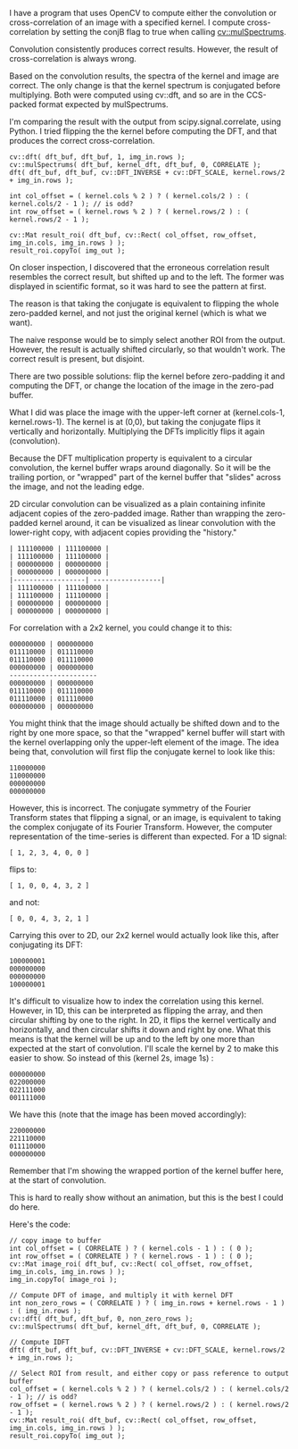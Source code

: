 I have a program that uses OpenCV to compute either the convolution or cross-correlation of an image with a specified kernel. I compute cross-correlation by setting the conjB flag to true when calling [cv::mulSpectrums][1].

Convolution consistently produces correct results. However, the result of cross-correlation is always wrong.

Based on the convolution results, the spectra of the kernel and image are correct. The only change is that the kernel spectrum is conjugated before multiplying. Both were computed using cv::dft, and so are in the CCS-packed format expected by mulSpectrums. 

I'm comparing the result with the output from scipy.signal.correlate, using Python. I tried flipping the the kernel before computing the DFT, and that produces the correct cross-correlation. 

    cv::dft( dft_buf, dft_buf, 1, img_in.rows );
    cv::mulSpectrums( dft_buf, kernel_dft, dft_buf, 0, CORRELATE );
    dft( dft_buf, dft_buf, cv::DFT_INVERSE + cv::DFT_SCALE, kernel.rows/2 + img_in.rows );

    int col_offset = ( kernel.cols % 2 ) ? ( kernel.cols/2 ) : ( kernel.cols/2 - 1 ); // is odd?
    int row_offset = ( kernel.rows % 2 ) ? ( kernel.rows/2 ) : ( kernel.rows/2 - 1 );

    cv::Mat result_roi( dft_buf, cv::Rect( col_offset, row_offset, img_in.cols, img_in.rows ) );
    result_roi.copyTo( img_out );
 

  [1]: http://docs.opencv.org/modules/core/doc/operations_on_arrays.html#mulspectrums


On closer inspection, I discovered that the erroneous correlation result resembles the correct result, but shifted up and to the left. The former was displayed in scientific format, so it was hard to see the pattern at first.

The reason is that taking the conjugate is equivalent to flipping the whole zero-padded kernel, and not just the original kernel (which is what we want). 

The naive response would be to simply select another ROI from the output. However, the result is actually shifted circularly, so that wouldn't work. The correct result is present, but disjoint. 

There are two possible solutions: flip the kernel before zero-padding it and computing the DFT, or change the location of the image in the zero-pad buffer. 

What I did was place the image with the upper-left corner at (kernel.cols-1, kernel.rows-1). The kernel is at (0,0), but taking the conjugate flips it vertically and horizontally. Multiplying the DFTs implicitly flips it again (convolution). 

Because the DFT multiplication property is equivalent to a circular convolution, the kernel buffer wraps around diagonally. So it will be the trailing portion, or "wrapped" part of the kernel buffer that "slides" across the image, and not the leading edge. 

2D circular convolution can be visualized as a plain containing infinite adjacent copies of the zero-padded image. Rather than wrapping the zero-padded kernel around, it can be visualized as linear convolution with the lower-right copy, with adjacent copies providing the "history."

    | 111100000 | 111100000 |
    | 111100000 | 111100000 |
    | 000000000 | 000000000 |
    | 000000000 | 000000000 |
    |------------------| -----------------|
    | 111100000 | 111100000 |
    | 111100000 | 111100000 |
    | 000000000 | 000000000 |
    | 000000000 | 000000000 |

For correlation with a 2x2 kernel, you could change it to this:

    000000000 | 000000000
    011110000 | 011110000
    011110000 | 011110000
    000000000 | 000000000
    ----------------------
    000000000 | 000000000
    011110000 | 011110000
    011110000 | 011110000
    000000000 | 000000000

You might think that the image should actually be shifted down and to the right by one more space, so that the "wrapped" kernel buffer will start with the kernel overlapping only the upper-left element of the image. The idea being that, convolution will first flip the conjugate kernel to look like this:

    110000000
    110000000
    000000000
    000000000

However, this is incorrect. The conjugate symmetry of the Fourier Transform states that flipping a signal, or an image, is equivalent to taking the complex conjugate of its Fourier Transform. However, the computer representation of the time-series is different than expected. For a 1D signal:

    [ 1, 2, 3, 4, 0, 0 ]

flips to:

    [ 1, 0, 0, 4, 3, 2 ]

and not:

    [ 0, 0, 4, 3, 2, 1 ]

Carrying this over to 2D, our 2x2 kernel would actually look like this, after conjugating its DFT:

    100000001
    000000000
    000000000
    100000001

It's difficult to visualize how to index the correlation using this kernel. However, in 1D, this can be interpreted as flipping the array, and then circular shifting by one to the right. In 2D, it flips the kernel vertically and horizontally, and then circular shifts it down and right by one. What this means is that the kernel will be up and to the left by one more than expected at the start of convolution. I'll scale the kernel by 2 to make this easier to show. So instead of this (kernel 2s, image 1s) :

    000000000
    022000000
    022111000
    001111000

We have this (note that the image has been moved accordingly):

    220000000
    221110000
    011110000
    000000000

Remember that I'm showing the wrapped portion of the kernel buffer here, at the start of convolution.

This is hard to really show without an animation, but this is the best I could do here.

Here's the code:

    // copy image to buffer
    int col_offset = ( CORRELATE ) ? ( kernel.cols - 1 ) : ( 0 );
    int row_offset = ( CORRELATE ) ? ( kernel.rows - 1 ) : ( 0 );
    cv::Mat image_roi( dft_buf, cv::Rect( col_offset, row_offset, img_in.cols, img_in.rows ) );
    img_in.copyTo( image_roi );

    // Compute DFT of image, and multiply it with kernel DFT
    int non_zero_rows = ( CORRELATE ) ? ( img_in.rows + kernel.rows - 1 ) : ( img_in.rows );
    cv::dft( dft_buf, dft_buf, 0, non_zero_rows );
    cv::mulSpectrums( dft_buf, kernel_dft, dft_buf, 0, CORRELATE );

    // Compute IDFT
    dft( dft_buf, dft_buf, cv::DFT_INVERSE + cv::DFT_SCALE, kernel.rows/2 + img_in.rows );

    // Select ROI from result, and either copy or pass reference to output buffer
    col_offset = ( kernel.cols % 2 ) ? ( kernel.cols/2 ) : ( kernel.cols/2 - 1 ); // is odd?
    row_offset = ( kernel.rows % 2 ) ? ( kernel.rows/2 ) : ( kernel.rows/2 - 1 );
    cv::Mat result_roi( dft_buf, cv::Rect( col_offset, row_offset, img_in.cols, img_in.rows ) );
    result_roi.copyTo( img_out );

